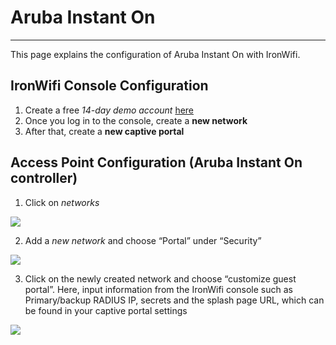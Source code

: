 # **Aruba Instant On** 
- - - -

This page explains the configuration of Aruba Instant On with IronWifi.

## IronWifi Console Configuration
1. Create a free *14-day demo account*  [here](https://console.ironwifi.com/register) 
2. Once you log in to the console, create a **new network**
3. After that, create a **new captive portal**

## Access Point Configuration (Aruba Instant On controller)

1. Click on *networks*

![](https://raw.githubusercontent.com/IronWifi/docs/master/configuration-guides/aruba_instant_on/aruba.png)

2. Add a *new network* and choose “Portal” under “Security”

![](https://raw.githubusercontent.com/IronWifi/docs/master/configuration-guides/aruba_instant_on/aruba2.png)

3. Click on the newly created network and choose “customize guest portal”. Here, input information from the IronWifi console such as Primary/backup RADIUS IP, secrets and the splash page URL, which can be found in your captive portal settings

![](https://raw.githubusercontent.com/IronWifi/docs/master/configuration-guides/aruba_instant_on/aruba3.png)
